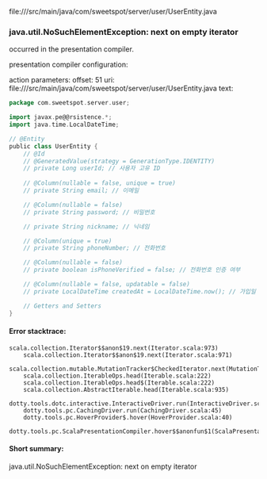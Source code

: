 file://<WORKSPACE>/src/main/java/com/sweetspot/server/user/UserEntity.java
### java.util.NoSuchElementException: next on empty iterator

occurred in the presentation compiler.

presentation compiler configuration:


action parameters:
offset: 51
uri: file://<WORKSPACE>/src/main/java/com/sweetspot/server/user/UserEntity.java
text:
```scala
package com.sweetspot.server.user;

import javax.pe@@rsistence.*;
import java.time.LocalDateTime;

// @Entity
public class UserEntity {
    // @Id
    // @GeneratedValue(strategy = GenerationType.IDENTITY)
    // private Long userId; // 사용자 고유 ID
    
    // @Column(nullable = false, unique = true)
    // private String email; // 이메일

    // @Column(nullable = false)
    // private String password; // 비밀번호

    // private String nickname; // 닉네임

    // @Column(unique = true)
    // private String phoneNumber; // 전화번호

    // @Column(nullable = false)
    // private boolean isPhoneVerified = false; // 전화번호 인증 여부

    // @Column(nullable = false, updatable = false)
    // private LocalDateTime createdAt = LocalDateTime.now(); // 가입일

    // Getters and Setters
}

```



#### Error stacktrace:

```
scala.collection.Iterator$$anon$19.next(Iterator.scala:973)
	scala.collection.Iterator$$anon$19.next(Iterator.scala:971)
	scala.collection.mutable.MutationTracker$CheckedIterator.next(MutationTracker.scala:76)
	scala.collection.IterableOps.head(Iterable.scala:222)
	scala.collection.IterableOps.head$(Iterable.scala:222)
	scala.collection.AbstractIterable.head(Iterable.scala:935)
	dotty.tools.dotc.interactive.InteractiveDriver.run(InteractiveDriver.scala:164)
	dotty.tools.pc.CachingDriver.run(CachingDriver.scala:45)
	dotty.tools.pc.HoverProvider$.hover(HoverProvider.scala:40)
	dotty.tools.pc.ScalaPresentationCompiler.hover$$anonfun$1(ScalaPresentationCompiler.scala:389)
```
#### Short summary: 

java.util.NoSuchElementException: next on empty iterator